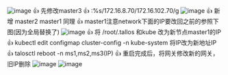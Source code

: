 ![image](https://github.com/donkeytt11111/jiaxin.github.io/assets/167744103/df4eac8d-85f4-4e83-bc69-c4b2f34ef6e0)
👍 先修改master3
👍 :%s/172.16.8.70/172.16.102.70/g
![image](https://github.com/donkeytt11111/jiaxin.github.io/assets/167744103/44e9920b-3a94-45bf-bc96-d3d7ccc9ff9f)
👍 新增
master2 master1 同理
👍 master1注意network下面的IP要改回之前的参照下图(因为全局替换了)
![image](https://github.com/donkeytt11111/jiaxin.github.io/assets/167744103/ca265ed9-9a8b-498d-9066-ae19f96467de)
👍 将 /root/.tallos 和kube 改为新节点master1的IP
👍 kubectl edit configmap  cluster-config -n kube-system 将IP改为新地址IP
👍 talosctl reboot -n ms1,ms2,ms3(IP)
👍 重启完成后，将网关修改新的网关，旧IP删除
![image](https://github.com/donkeytt11111/jiaxin.github.io/assets/167744103/814dcc35-22fd-429f-bd60-ac0b7417fe18)
![image](https://github.com/donkeytt11111/jiaxin.github.io/assets/167744103/817a5bf1-9c84-434c-8d4e-caa9e35205ce)